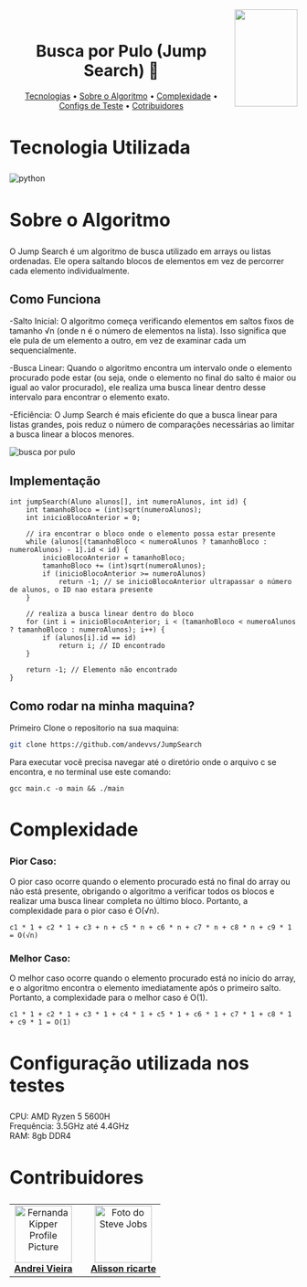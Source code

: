 <div>
<img align="right" width="110" height="170" src="https://assecom.ufersa.edu.br/wp-content/uploads/sites/24/2014/09/PNG-bras%C3%A3o-Ufersa.png">
<br>
<h1 align="center" style="font-weight: bold;">Busca por Pulo (Jump Search) 🐇</h1>
<p align="center">
    <a href="#tech">Tecnologias</a> •
    <a href="#about">Sobre o Algoritmo</a> •
    <a href="#complexity">Complexidade</a> •
    <a href="#config">Configs de Teste</a> •
    <a href="#colab">Cotribuidores</a> 
</p>

<div>
  <h2 id="tech" style="font-weight: bold; font-size: 2rem">Tecnologia Utilizada</h2> 
  <img align="center" alt="python" src="https://img.shields.io/badge/C-FFFFFF?style=for-the-badge&logo=c&logoColor=black"/>

  <h2 id="about" style="font-weight: bold; font-size: 2rem">Sobre o Algoritmo</h2>

O Jump Search é um algoritmo de busca utilizado em arrays ou listas ordenadas. Ele opera saltando blocos de elementos em vez de percorrer cada elemento individualmente.
## Como Funciona

-Salto Inicial: O algoritmo começa verificando elementos em saltos fixos de tamanho √n (onde n é o número de elementos na lista). Isso significa que ele pula de um elemento a outro, em vez de examinar cada um sequencialmente.

-Busca Linear: Quando o algoritmo encontra um intervalo onde o elemento procurado pode estar (ou seja, onde o elemento no final do salto é maior ou igual ao valor procurado), ele realiza uma busca linear dentro desse intervalo para encontrar o elemento exato.

-Eficiência: O Jump Search é mais eficiente do que a busca linear para listas grandes, pois reduz o número de comparações necessárias ao limitar a busca linear a blocos menores.

![busca por pulo](https://harkishen-singh.github.io/jump-search-visualisation/this.gif)

## Implementação

```
int jumpSearch(Aluno alunos[], int numeroAlunos, int id) {
    int tamanhoBloco = (int)sqrt(numeroAlunos); 
    int inicioBlocoAnterior = 0;

    // ira encontrar o bloco onde o elemento possa estar presente
    while (alunos[(tamanhoBloco < numeroAlunos ? tamanhoBloco : numeroAlunos) - 1].id < id) {
        inicioBlocoAnterior = tamanhoBloco;
        tamanhoBloco += (int)sqrt(numeroAlunos); 
        if (inicioBlocoAnterior >= numeroAlunos)
            return -1; // se inicioBlocoAnterior ultrapassar o número de alunos, o ID nao estara presente
    }

    // realiza a busca linear dentro do bloco
    for (int i = inicioBlocoAnterior; i < (tamanhoBloco < numeroAlunos ? tamanhoBloco : numeroAlunos); i++) {
        if (alunos[i].id == id)
            return i; // ID encontrado
    }

    return -1; // Elemento não encontrado
}
```

## Como rodar na minha maquina?

Primeiro Clone o repositorio na sua maquina:

```bash
git clone https://github.com/andevvs/JumpSearch
```

Para executar você precisa navegar até o diretório onde o arquivo c se encontra, e no terminal use este comando:

```
gcc main.c -o main && ./main
```

  <h2 id="complexity" style="font-weight: bold; font-size: 2rem">Complexidade</h2>

### Pior Caso:

O pior caso ocorre quando o elemento procurado está no final do array ou não está presente, obrigando o algoritmo a verificar todos os blocos e realizar uma busca linear completa no último bloco. Portanto, a complexidade para o pior caso é O(√n).

```
c1 * 1 + c2 * 1 + c3 + n + c5 * n + c6 * n + c7 * n + c8 * n + c9 * 1 = O(√n)
```

### Melhor Caso:

O melhor caso ocorre quando o elemento procurado está no início do array, e o algoritmo encontra o elemento imediatamente após o primeiro salto. Portanto, a complexidade para o melhor caso é O(1).

```
c1 * 1 + c2 * 1 + c3 * 1 + c4 * 1 + c5 * 1 + c6 * 1 + c7 * 1 + c8 * 1 + c9 * 1 = O(1)
```

  <h2 id="config" style="font-weight: bold; font-size: 2rem">Configuração utilizada nos testes</h2>
  CPU: AMD Ryzen 5 5600H</br>
  Frequência: 3.5GHz até 4.4GHz</br>
  RAM: 8gb DDR4</br>
  
  <h2 id="colab" style="font-weight: bold; font-size: 2rem">Contribuidores</h2>
 
  <table>
    <tr>
      <td align="center">
        <a href="#">
          <img src="https://avatars.githubusercontent.com/u/150745935?v=4" width="100px;" alt="Fernanda Kipper Profile Picture"/><br>
          <sub>
            <a href="https://github.com/andevvs"><b>Andrei Vieira</b></a>
          </sub>
        </a>
      </td>
          </sub>
        </a>
      </td>
      <td align="center">
        <a href="#">
        </a>
      </td>
      <td align="center">
        <a href="#">
          <img src="https://avatars.githubusercontent.com/u/144806270?v=4" width="100px;" alt="Foto do Steve Jobs"/><br>
            <sub>
              <a href="https://github.com/alissonricarte"><b>Alisson ricarte</b></a>
            </sub>
        </a>
      </td>
    </tr>
  </table>
</div>
